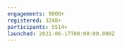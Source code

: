 ```yaml
---
engagements: 9000+
registered: 3248+
participants: 5514+
launched: 2021-06-17T00:00:00.000Z
---
```

